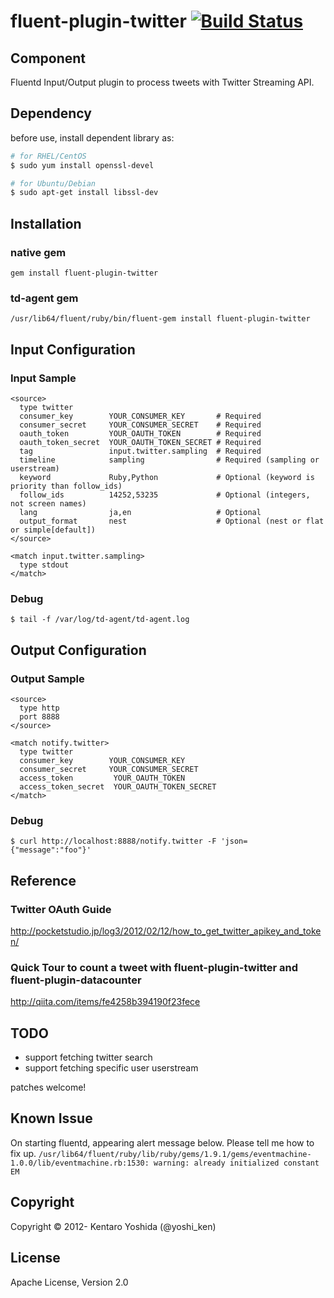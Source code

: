 fluent-plugin-twitter [![Build Status](https://travis-ci.org/y-ken/fluent-plugin-twitter.png?branch=master)](https://travis-ci.org/y-ken/fluent-plugin-twitter)
=====================

## Component
Fluentd Input/Output plugin to process tweets with Twitter Streaming API.

## Dependency

before use, install dependent library as:

```bash
# for RHEL/CentOS
$ sudo yum install openssl-devel

# for Ubuntu/Debian
$ sudo apt-get install libssl-dev
```

## Installation

### native gem

`````
gem install fluent-plugin-twitter
`````

### td-agent gem
`````
/usr/lib64/fluent/ruby/bin/fluent-gem install fluent-plugin-twitter
`````

## Input Configuration

### Input Sample
`````
<source>
  type twitter
  consumer_key        YOUR_CONSUMER_KEY       # Required
  consumer_secret     YOUR_CONSUMER_SECRET    # Required
  oauth_token         YOUR_OAUTH_TOKEN        # Required
  oauth_token_secret  YOUR_OAUTH_TOKEN_SECRET # Required
  tag                 input.twitter.sampling  # Required
  timeline            sampling                # Required (sampling or userstream)
  keyword             Ruby,Python             # Optional (keyword is priority than follow_ids)
  follow_ids          14252,53235             # Optional (integers, not screen names)
  lang                ja,en                   # Optional
  output_format       nest                    # Optional (nest or flat or simple[default])
</source>

<match input.twitter.sampling>
  type stdout
</match>
`````

### Debug
`````
$ tail -f /var/log/td-agent/td-agent.log
`````

## Output Configuration

### Output Sample
`````
<source>
  type http
  port 8888
</source>

<match notify.twitter>
  type twitter
  consumer_key        YOUR_CONSUMER_KEY
  consumer_secret     YOUR_CONSUMER_SECRET
  access_token         YOUR_OAUTH_TOKEN
  access_token_secret  YOUR_OAUTH_TOKEN_SECRET
</match>
`````

### Debug
`````
$ curl http://localhost:8888/notify.twitter -F 'json={"message":"foo"}'
`````

## Reference

### Twitter OAuth Guide
http://pocketstudio.jp/log3/2012/02/12/how_to_get_twitter_apikey_and_token/

### Quick Tour to count a tweet with fluent-plugin-twitter and fluent-plugin-datacounter
http://qiita.com/items/fe4258b394190f23fece

## TODO
* support fetching twitter search
* support fetching specific user userstream

patches welcome!

## Known Issue
On starting fluentd, appearing alert message below. Please tell me how to fix up.
`/usr/lib64/fluent/ruby/lib/ruby/gems/1.9.1/gems/eventmachine-1.0.0/lib/eventmachine.rb:1530: warning: already initialized constant EM`

## Copyright

Copyright © 2012- Kentaro Yoshida (@yoshi_ken)

## License

Apache License, Version 2.0
